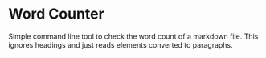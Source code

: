 # Word Counter

Simple command line tool to check the word count of a markdown
file. This ignores headings and just reads elements converted to
paragraphs.
